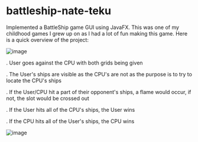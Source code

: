 # battleship-nate-teku
Implemented a BattleShip game GUI using JavaFX. This was one of my childhood games I grew up on as I had a lot of fun making this game. 
Here is a quick overview of the project:

 ![image](https://user-images.githubusercontent.com/80705261/147375365-24be465d-c6d0-4bd8-a5a1-4343fcb7cd0e.png)


 . User goes against the CPU with both grids being given
 
 . The User's ships are visible as the CPU's are not as the purpose is to try to locate the CPU's ships
 
 . If the User/CPU hit a part of their opponent's ships, a flame would occur, if not, the slot would be crossed out
 
 . If the User hits all of the CPU's ships, the User wins
 
 . If the CPU hits all of the User's ships, the CPU wins
 
![image](https://user-images.githubusercontent.com/80705261/147375378-1af36626-fe24-455c-a22c-aeb9c9565af9.png)
